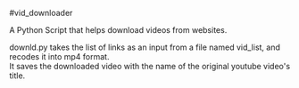 #vid_downloader

A Python Script that helps download videos from websites.  
  

downld.py takes the list of links as an input from a file named vid_list, and recodes it into mp4 format.  
It saves the downloaded video with the name of the original youtube video's title.
